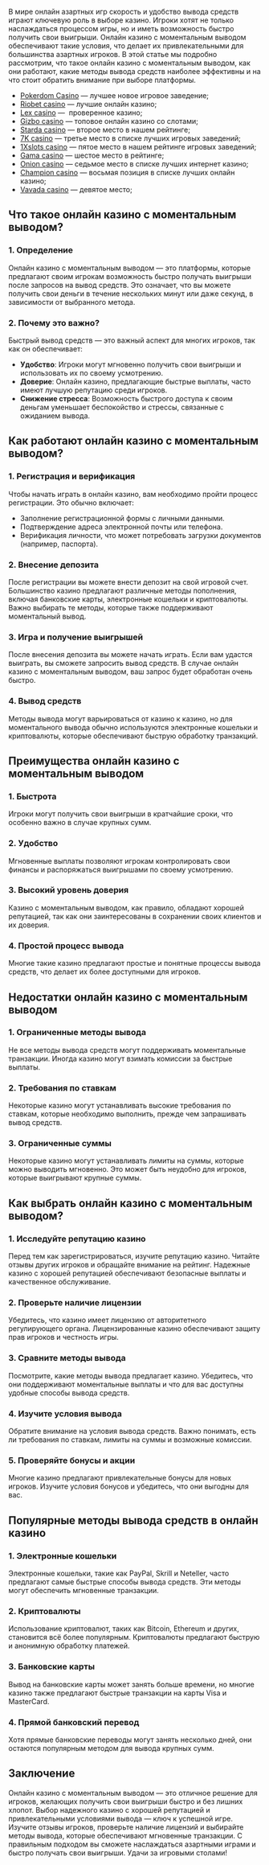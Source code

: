 В мире онлайн азартных игр скорость и удобство вывода средств играют ключевую роль в выборе казино. Игроки хотят не только наслаждаться процессом игры, но и иметь возможность быстро получить свои выигрыши. Онлайн казино с моментальным выводом обеспечивают такие условия, что делает их привлекательными для большинства азартных игроков. В этой статье мы подробно рассмотрим, что такое онлайн казино с моментальным выводом, как они работают, какие методы вывода средств наиболее эффективны и на что стоит обратить внимание при выборе платформы.

* [Pokerdom Casino](https://brandplay.link/FwVc4f) — лучшее новое игровое заведение;
* [Riobet casino](https://brandplay.link/TnjsxFvH) — лучшие онлайн казино;
* [Lex casino](https://brandplay.link/VMqNXPFs) —  проверенное казино;
* [Gizbo casino](https://brandplay.link/rvzLrVLp) — топовое онлайн казино со слотами;
* [Starda casino](https://brandplay.link/HDcDrxLk) — второе место в нашем рейтинге;
* [7K casino](https://brandplay.link/dd46bNgD) — третье место в списке лучших игровых заведений;
* [1Xslots casino](https://brandplay.link/J2ZbqMPZ) — пятое место в нашем рейтинге игровых заведений;
* [Gama casino](https://brandplay.link/RD52jZbL) — шестое место в рейтинге;
* [Onion casino](https://brandplay.link/8LcS6Djb) — седьмое место в списке лучших интернет казино;
* [Champion casino](https://temon-gter.cfd/go/9n8?p56190p303844p3509t17502) — восьмая позиция в списке лучших онлайн казино;
* [Vavada casino](https://vavadapartner.pro/?promo=75590753-cc8b-4c4a-8d71-99b7a2293439-jud\&target=register) — девятое место;

## Что такое онлайн казино с моментальным выводом?

### 1. Определение

Онлайн казино с моментальным выводом — это платформы, которые предлагают своим игрокам возможность быстро получать выигрыши после запросов на вывод средств. Это означает, что вы можете получить свои деньги в течение нескольких минут или даже секунд, в зависимости от выбранного метода.

### 2. Почему это важно?

Быстрый вывод средств — это важный аспект для многих игроков, так как он обеспечивает:

* **Удобство**: Игроки могут мгновенно получить свои выигрыши и использовать их по своему усмотрению.
* **Доверие**: Онлайн казино, предлагающие быстрые выплаты, часто имеют лучшую репутацию среди игроков.
* **Снижение стресса**: Возможность быстрого доступа к своим деньгам уменьшает беспокойство и стрессы, связанные с ожиданием вывода.

## Как работают онлайн казино с моментальным выводом?

### 1. Регистрация и верификация

Чтобы начать играть в онлайн казино, вам необходимо пройти процесс регистрации. Это обычно включает:

* Заполнение регистрационной формы с личными данными.
* Подтверждение адреса электронной почты или телефона.
* Верификация личности, что может потребовать загрузки документов (например, паспорта).

### 2. Внесение депозита

После регистрации вы можете внести депозит на свой игровой счет. Большинство казино предлагают различные методы пополнения, включая банковские карты, электронные кошельки и криптовалюты. Важно выбирать те методы, которые также поддерживают моментальный вывод.

### 3. Игра и получение выигрышей

После внесения депозита вы можете начать играть. Если вам удастся выиграть, вы сможете запросить вывод средств. В случае онлайн казино с моментальным выводом, ваш запрос будет обработан очень быстро.

### 4. Вывод средств

Методы вывода могут варьироваться от казино к казино, но для моментального вывода обычно используются электронные кошельки и криптовалюты, которые обеспечивают быструю обработку транзакций.

## Преимущества онлайн казино с моментальным выводом

### 1. Быстрота

Игроки могут получить свои выигрыши в кратчайшие сроки, что особенно важно в случае крупных сумм.

### 2. Удобство

Мгновенные выплаты позволяют игрокам контролировать свои финансы и распоряжаться выигрышами по своему усмотрению.

### 3. Высокий уровень доверия

Казино с моментальным выводом, как правило, обладают хорошей репутацией, так как они заинтересованы в сохранении своих клиентов и их доверия.

### 4. Простой процесс вывода

Многие такие казино предлагают простые и понятные процессы вывода средств, что делает их более доступными для игроков.

## Недостатки онлайн казино с моментальным выводом

### 1. Ограниченные методы вывода

Не все методы вывода средств могут поддерживать моментальные транзакции. Иногда казино могут взимать комиссии за быстрые выплаты.

### 2. Требования по ставкам

Некоторые казино могут устанавливать высокие требования по ставкам, которые необходимо выполнить, прежде чем запрашивать вывод средств.

### 3. Ограниченные суммы

Некоторые казино могут устанавливать лимиты на суммы, которые можно выводить мгновенно. Это может быть неудобно для игроков, которые выигрывают крупные суммы.

## Как выбрать онлайн казино с моментальным выводом?

### 1. Исследуйте репутацию казино

Перед тем как зарегистрироваться, изучите репутацию казино. Читайте отзывы других игроков и обращайте внимание на рейтинг. Надежные казино с хорошей репутацией обеспечивают безопасные выплаты и качественное обслуживание.

### 2. Проверьте наличие лицензии

Убедитесь, что казино имеет лицензию от авторитетного регулирующего органа. Лицензированные казино обеспечивают защиту прав игроков и честность игры.

### 3. Сравните методы вывода

Посмотрите, какие методы вывода предлагает казино. Убедитесь, что они поддерживают моментальные выплаты и что для вас доступны удобные способы вывода средств.

### 4. Изучите условия вывода

Обратите внимание на условия вывода средств. Важно понимать, есть ли требования по ставкам, лимиты на суммы и возможные комиссии.

### 5. Проверяйте бонусы и акции

Многие казино предлагают привлекательные бонусы для новых игроков. Изучите условия бонусов и убедитесь, что они выгодны для вас.

## Популярные методы вывода средств в онлайн казино

### 1. Электронные кошельки

Электронные кошельки, такие как PayPal, Skrill и Neteller, часто предлагают самые быстрые способы вывода средств. Эти методы могут обеспечить мгновенные транзакции.

### 2. Криптовалюты

Использование криптовалют, таких как Bitcoin, Ethereum и других, становится всё более популярным. Криптовалюты предлагают быструю и анонимную обработку платежей.

### 3. Банковские карты

Вывод на банковские карты может занять больше времени, но многие казино также предлагают быстрые транзакции на карты Visa и MasterCard.

### 4. Прямой банковский перевод

Хотя прямые банковские переводы могут занять несколько дней, они остаются популярным методом для вывода крупных сумм.

## Заключение

Онлайн казино с моментальным выводом — это отличное решение для игроков, желающих получить свои выигрыши быстро и без лишних хлопот. Выбор надежного казино с хорошей репутацией и привлекательными условиями вывода — ключ к успешной игре. Изучите отзывы игроков, проверьте наличие лицензий и выбирайте методы вывода, которые обеспечивают мгновенные транзакции. С правильным подходом вы сможете наслаждаться азартными играми и быстро получать свои выигрыши. Удачи за игровыми столами!
